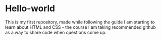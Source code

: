 # Hello-world
This is my first repository, made while following the guide
I am starting to learn about HTML and CSS - the course I am taking recommended github as a way to share code when questions come up. 

